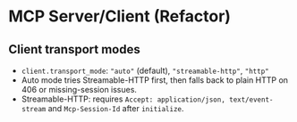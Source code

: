 # MCP Server/Client (Refactor)


## Client transport modes
- `client.transport_mode`: `"auto"` (default), `"streamable-http"`, `"http"`
- Auto mode tries Streamable-HTTP first, then falls back to plain HTTP on 406 or missing-session issues.
- Streamable-HTTP: requires `Accept: application/json, text/event-stream` and `Mcp-Session-Id` after `initialize`.
